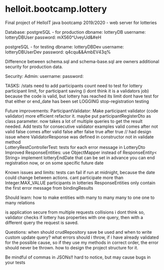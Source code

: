 # helloit.bootcamp.lottery
Final project of HelloIT java bootcamp 2019/2020 - web server for lotteries


Database:
postgreSQL - for production
    dbname:         lotteryDB
    username:       lotteryDBUser
    password:       mX560^UveyUd&#eH

postgreSQL - for testing
    dbname:         lotteryDBDev
    username:       lotteryDBUserDev
    password:       q4cqu&&AmbEV43q%

Difference between schema.sql and schema-base.sql are owners
    additional security for production data.

Security:
    Admin:
        username:
        password:
        
TASKS:
    /stats need to add participants count
    need to test for lottery participant limit, for participant saving (i dont think it is a validators job)
        because the code is valid, but lottery has reached its limit
            dont have test for that either
        or end_date has been set
    LOGGING 
    stop-registration testing
    
Future improvements:
    ParticipantValidator:
        Make participant validator (code validator) more efficient
            refactor it. maybe put participantRegisterDto as class parameter.
            now takes a lot of multiple queries to get the result needed.
        Add tests for consecutive validator examples
            valid comes after not valid
            false comes after valid
            false after false
            true after true
                // had design issue where ValidatorResponse was defined in constructor not in validate method     
    LotteryRestControllerTest:
        tests for each error message in LotteryDto
    Improved ResponseEntities:
        use ObjectMapper instead of ResponseEntity< String>
    implement lotteryEndDate that can be set in advance
            you can end registration now,
            or on some specific future date

Known issues and limits:
    tests can fail if run at midnight, because the date could change between actions.
    cant participate more than Integer.MAX_VALUE participants in lotteries
    ResponseEntities only contain the first error message from bindingResults

Should learn:
    how to make entities with many to many many to one one to many relations
    
is application secure from multiple requests collisions
    i dont think so,
    validator checks if lottery has properties with one query, then with a different query the request is saved.

Questions:
    when should crudRepository save be used and when to write custom update query?
    what errors should i throw, if i have already validated for the possible cause, so if they use my methods in correct
        order, the error should never be thrown. how to design the project structure for it.
        
Be mindful of commas in JSONs!! hard to notice, but may cause bugs in your tests